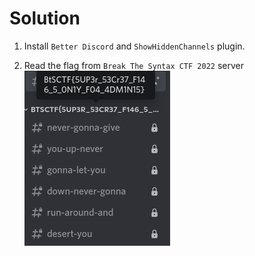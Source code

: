 # Solution

1. Install `Better Discord` and `ShowHiddenChannels` plugin.  

2. Read the flag from `Break The Syntax CTF 2022` server  
![flag](unknown.png)
